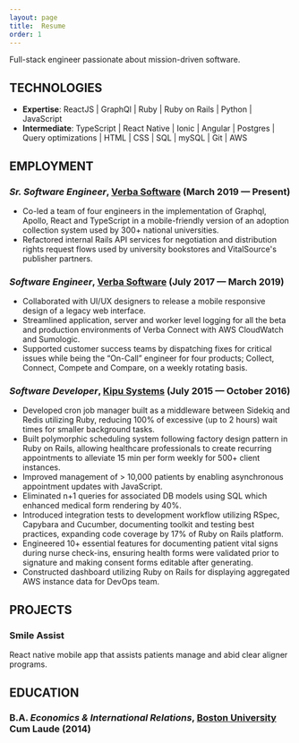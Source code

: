 ```yaml
---
layout: page
title:  Resume
order: 1
---
```

Full-stack engineer passionate about mission-driven software. 

## TECHNOLOGIES

  - **Expertise**:
   ReactJS |  GraphQl | Ruby | Ruby on Rails | Python | JavaScript
  - **Intermediate**:
    TypeScript | React Native | Ionic | Angular | Postgres | Query optimizations | HTML | CSS | SQL | mySQL | Git | AWS

## EMPLOYMENT

### *Sr. Software Engineer*, [Verba Software](https://www.verbasoftware.com/) (March 2019 — Present)
  - Co-led a team of four engineers in the implementation of Graphql, Apollo, React and TypeScript in a mobile-friendly version of an adoption collection system used by 300+ national universities.
  - Refactored internal Rails API services for negotiation and distribution rights request flows used by university bookstores and VitalSource's publisher partners.

### *Software Engineer*, [Verba Software](https://www.verbasoftware.com/) (July 2017 — March 2019)
  - Collaborated with UI/UX designers  to release a mobile responsive design of a legacy web interface.
  - Streamlined application, server and worker level logging for all the beta and production environments of Verba Connect with AWS CloudWatch and Sumologic.
  - Supported customer success teams by dispatching fixes for critical issues while being the “On-Call” engineer for four products; Collect, Connect, Compete and Compare, on a weekly rotating basis.

### *Software Developer*, [Kipu Systems](http://kipusystems.com/) (July 2015 — October 2016)
  - Developed cron job manager built as a middleware between Sidekiq and Redis utilizing Ruby, reducing 100% of excessive (up to 2 hours) wait times for smaller background tasks.
  - Built polymorphic scheduling system following factory design pattern in Ruby on Rails, allowing healthcare professionals to create recurring appointments to alleviate 15 min per form weekly for 500+ client instances.
  - Improved management of > 10,000 patients by enabling asynchronous appointment updates with JavaScript.
  - Eliminated n+1 queries for associated DB models using SQL which enhanced medical form rendering by 40%.
  - Introduced integration tests to development workflow utilizing RSpec, Capybara and Cucumber, documenting toolkit and testing best practices, expanding code coverage by 17% of Ruby on Rails platform.
  - Engineered 10+ essential features for documenting patient vital signs during nurse check-ins, ensuring health forms were validated prior to signature and making consent forms editable after generating.
  - Constructed dashboard utilizing Ruby on Rails for displaying aggregated AWS instance data for DevOps team.


## PROJECTS

### Smile Assist
React native mobile app that assists patients manage and abid clear aligner programs. 

## EDUCATION

### B.A. *Economics & International Relations*, [Boston University](http://www.bu.edu/) Cum Laude (2014)
